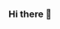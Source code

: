 ### Hi there 👋

<!--
**shuhua833/shuhua833** is a ✨ _special_ ✨ repository because its `README.md` (this file) appears on your GitHub profile.

Here are some ideas to get you started:

- Anneyeong haseyo
--I am Swechha.
